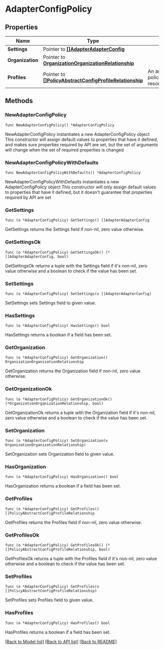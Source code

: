 # AdapterConfigPolicy

## Properties

Name | Type | Description | Notes
------------ | ------------- | ------------- | -------------
**Settings** | Pointer to [**[]AdapterAdapterConfig**](adapter.AdapterConfig.md) |  | [optional] 
**Organization** | Pointer to [**OrganizationOrganizationRelationship**](organization.Organization.Relationship.md) |  | [optional] 
**Profiles** | Pointer to [**[]PolicyAbstractConfigProfileRelationship**](policy.AbstractConfigProfile.Relationship.md) | An array of relationships to policyAbstractConfigProfile resources. | [optional] 

## Methods

### NewAdapterConfigPolicy

`func NewAdapterConfigPolicy() *AdapterConfigPolicy`

NewAdapterConfigPolicy instantiates a new AdapterConfigPolicy object
This constructor will assign default values to properties that have it defined,
and makes sure properties required by API are set, but the set of arguments
will change when the set of required properties is changed

### NewAdapterConfigPolicyWithDefaults

`func NewAdapterConfigPolicyWithDefaults() *AdapterConfigPolicy`

NewAdapterConfigPolicyWithDefaults instantiates a new AdapterConfigPolicy object
This constructor will only assign default values to properties that have it defined,
but it doesn't guarantee that properties required by API are set

### GetSettings

`func (o *AdapterConfigPolicy) GetSettings() []AdapterAdapterConfig`

GetSettings returns the Settings field if non-nil, zero value otherwise.

### GetSettingsOk

`func (o *AdapterConfigPolicy) GetSettingsOk() (*[]AdapterAdapterConfig, bool)`

GetSettingsOk returns a tuple with the Settings field if it's non-nil, zero value otherwise
and a boolean to check if the value has been set.

### SetSettings

`func (o *AdapterConfigPolicy) SetSettings(v []AdapterAdapterConfig)`

SetSettings sets Settings field to given value.

### HasSettings

`func (o *AdapterConfigPolicy) HasSettings() bool`

HasSettings returns a boolean if a field has been set.

### GetOrganization

`func (o *AdapterConfigPolicy) GetOrganization() OrganizationOrganizationRelationship`

GetOrganization returns the Organization field if non-nil, zero value otherwise.

### GetOrganizationOk

`func (o *AdapterConfigPolicy) GetOrganizationOk() (*OrganizationOrganizationRelationship, bool)`

GetOrganizationOk returns a tuple with the Organization field if it's non-nil, zero value otherwise
and a boolean to check if the value has been set.

### SetOrganization

`func (o *AdapterConfigPolicy) SetOrganization(v OrganizationOrganizationRelationship)`

SetOrganization sets Organization field to given value.

### HasOrganization

`func (o *AdapterConfigPolicy) HasOrganization() bool`

HasOrganization returns a boolean if a field has been set.

### GetProfiles

`func (o *AdapterConfigPolicy) GetProfiles() []PolicyAbstractConfigProfileRelationship`

GetProfiles returns the Profiles field if non-nil, zero value otherwise.

### GetProfilesOk

`func (o *AdapterConfigPolicy) GetProfilesOk() (*[]PolicyAbstractConfigProfileRelationship, bool)`

GetProfilesOk returns a tuple with the Profiles field if it's non-nil, zero value otherwise
and a boolean to check if the value has been set.

### SetProfiles

`func (o *AdapterConfigPolicy) SetProfiles(v []PolicyAbstractConfigProfileRelationship)`

SetProfiles sets Profiles field to given value.

### HasProfiles

`func (o *AdapterConfigPolicy) HasProfiles() bool`

HasProfiles returns a boolean if a field has been set.


[[Back to Model list]](../README.md#documentation-for-models) [[Back to API list]](../README.md#documentation-for-api-endpoints) [[Back to README]](../README.md)


